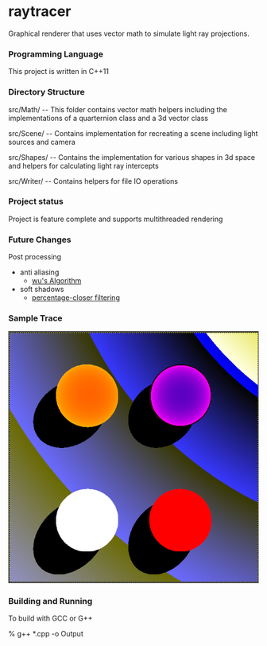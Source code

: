 # raytracer

Graphical renderer that uses vector math to simulate light ray projections.


### Programming Language
This project is written in C++11


### Directory Structure

src/Math/ -- This folder contains vector math helpers including the implementations of a quarternion class and a 3d vector class

src/Scene/ -- Contains implementation for recreating a scene including light sources and camera

src/Shapes/ -- Contains the implementation for various shapes in 3d space and helpers for calculating light ray intercepts

src/Writer/ -- Contains helpers for file IO operations


### Project status
Project is feature complete and supports multithreaded rendering                                                                                                                      
### Future Changes
Post processing 
- anti aliasing
    - [wu's Algorithm](https://www.codeproject.com/Articles/13360/Antialiasing-Wu-Algorithm)
- soft shadows
    - [percentage-closer filtering](https://developer.nvidia.com/gpugems/gpugems2/part-ii-shading-lighting-and-shadows/chapter-17-efficient-soft-edged-shadows-using)


### Sample Trace

![header image](/raytracer/output.png)


### Building and Running
To build with GCC or G++

% g++ *.cpp -o Output